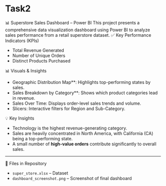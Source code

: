 # Task2
📊 Superstore Sales Dashboard – Power BI
This project presents a comprehensive data visualization dashboard using Power BI to analyze sales performance from a retail superstore dataset.
✅ Key Performance Indicators (KPIs)
- Total Revenue Generated
- Number of Unique Orders
- Distinct Products Purchased

📊 Visuals & Insights
- Geographic Distribution Map**: Highlights top-performing states by sales.
- Sales Breakdown by Category**: Shows which product categories lead in revenue.
- Sales Over Time: Displays order-level sales trends and volume.
- Slicers: Interactive filters for Region and Sub-Category.

💡 Key Insights

- Technology is the highest revenue-generating category.
- Sales are heavily concentrated in North America, with California (CA) being a top-performing state.
- A small number of **high-value orders** contribute significantly to overall sales.

---

📄 Files in Repository

- `super_store.xlsx` – Dataset
- `dashboard_screenshot.png` – Screenshot of final dashboard
